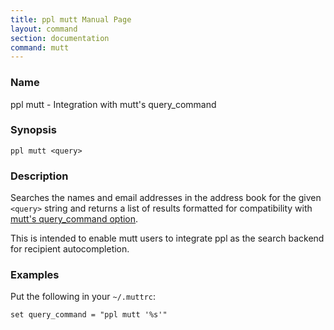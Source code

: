 ```yaml
---
title: ppl mutt Manual Page
layout: command
section: documentation
command: mutt
---
```


### Name

ppl mutt - Integration with mutt's query_command

### Synopsis

    ppl mutt <query>

### Description

Searches the names and email addresses in the address book for the given
`<query>` string and returns a list of results formatted for compatibility with
[mutt's query_command
option](http://www.mutt.org/doc/manual/manual-4.html#ss4.5).

This is intended to enable mutt users to integrate ppl as the search backend for
recipient autocompletion.

### Examples

Put the following in your `~/.muttrc`:

    set query_command = "ppl mutt '%s'"


